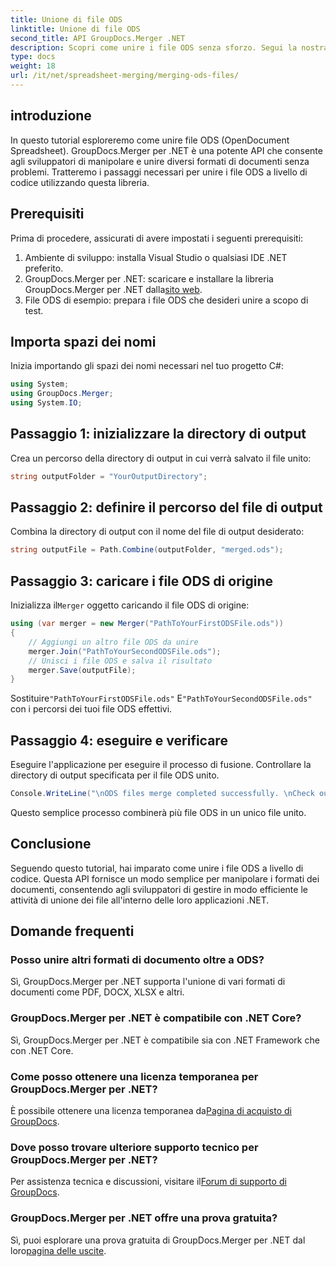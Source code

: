 ```yaml
---
title: Unione di file ODS
linktitle: Unione di file ODS
second_title: API GroupDocs.Merger .NET
description: Scopri come unire i file ODS senza sforzo. Segui la nostra guida passo passo per una manipolazione fluida dei documenti.
type: docs
weight: 18
url: /it/net/spreadsheet-merging/merging-ods-files/
---
```

## introduzione
In questo tutorial esploreremo come unire file ODS (OpenDocument Spreadsheet). GroupDocs.Merger per .NET è una potente API che consente agli sviluppatori di manipolare e unire diversi formati di documenti senza problemi. Tratteremo i passaggi necessari per unire i file ODS a livello di codice utilizzando questa libreria.
## Prerequisiti
Prima di procedere, assicurati di avere impostati i seguenti prerequisiti:
1. Ambiente di sviluppo: installa Visual Studio o qualsiasi IDE .NET preferito.
2.  GroupDocs.Merger per .NET: scaricare e installare la libreria GroupDocs.Merger per .NET dalla[sito web](https://releases.groupdocs.com/merger/net/).
3. File ODS di esempio: prepara i file ODS che desideri unire a scopo di test.

## Importa spazi dei nomi
Inizia importando gli spazi dei nomi necessari nel tuo progetto C#:
```csharp
using System; 
using GroupDocs.Merger;
using System.IO;
```
## Passaggio 1: inizializzare la directory di output
Crea un percorso della directory di output in cui verrà salvato il file unito:
```csharp
string outputFolder = "YourOutputDirectory";
```
## Passaggio 2: definire il percorso del file di output
Combina la directory di output con il nome del file di output desiderato:
```csharp
string outputFile = Path.Combine(outputFolder, "merged.ods");
```
## Passaggio 3: caricare i file ODS di origine
 Inizializza il`Merger` oggetto caricando il file ODS di origine:
```csharp
using (var merger = new Merger("PathToYourFirstODSFile.ods"))
{
    // Aggiungi un altro file ODS da unire
    merger.Join("PathToYourSecondODSFile.ods");
    // Unisci i file ODS e salva il risultato
    merger.Save(outputFile);
}
```
 Sostituire`"PathToYourFirstODSFile.ods"` E`"PathToYourSecondODSFile.ods"` con i percorsi dei tuoi file ODS effettivi.
## Passaggio 4: eseguire e verificare
Eseguire l'applicazione per eseguire il processo di fusione. Controllare la directory di output specificata per il file ODS unito.
```csharp
Console.WriteLine("\nODS files merge completed successfully. \nCheck output in {0}", outputFolder);
```
Questo semplice processo combinerà più file ODS in un unico file unito.

## Conclusione
Seguendo questo tutorial, hai imparato come unire i file ODS a livello di codice. Questa API fornisce un modo semplice per manipolare i formati dei documenti, consentendo agli sviluppatori di gestire in modo efficiente le attività di unione dei file all'interno delle loro applicazioni .NET.

## Domande frequenti
### Posso unire altri formati di documento oltre a ODS?
Sì, GroupDocs.Merger per .NET supporta l'unione di vari formati di documenti come PDF, DOCX, XLSX e altri.
### GroupDocs.Merger per .NET è compatibile con .NET Core?
Sì, GroupDocs.Merger per .NET è compatibile sia con .NET Framework che con .NET Core.
### Come posso ottenere una licenza temporanea per GroupDocs.Merger per .NET?
 È possibile ottenere una licenza temporanea da[Pagina di acquisto di GroupDocs](https://purchase.groupdocs.com/temporary-license/).
### Dove posso trovare ulteriore supporto tecnico per GroupDocs.Merger per .NET?
 Per assistenza tecnica e discussioni, visitare il[Forum di supporto di GroupDocs](https://forum.groupdocs.com/c/merger/32).
### GroupDocs.Merger per .NET offre una prova gratuita?
 Sì, puoi esplorare una prova gratuita di GroupDocs.Merger per .NET dal loro[pagina delle uscite](https://releases.groupdocs.com/).